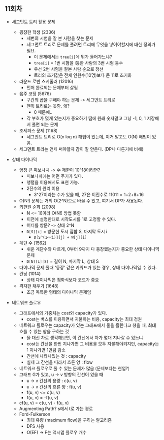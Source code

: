 ## 11회차
* 세그먼트 트리 활용 문제
    * 굉장한 학생 (2336)
        * 세번의 시험을 잘 본 사람을 찾는 문제
        * 세그먼트 트리로 문제를 풀려면 트리에 무엇을 넣어야할지에 대한 정의가 필요.
            * 이 문제에서는 `tree[i]`에 뭐가 들어가느냐?
            * `tree[i]` = 1번 시험을 i등한 사람의 3번 시험 등수
            * 우선 2번 시험을 잘본 사람 순으로 정선
            * 트리의 초기값은 전체 인원수(10명)보다 큰 11로 초기화
    * 라운드 로빈 스케줄러 (12016)
        * 먼저 완료되는 문제부터 살핌
    * 음주 코딩 (5676)
        * 구간의 곱을 구해야 하는 문제 -> 세그먼트 트리로
        * 펜윅 트리로는 못함. 왜?
            * 0 때문에..
        * 각 부호가 몇개 있는지가 중요하기 땜에 원래 숫자말고 그냥 -1, 0, 1 저장해서 풀면 되는 문제
    * 조세퍼스 문제 (1168)
        * 세그먼트 트리로 O(n log n) 해법이 있는데, 이거 말고도 O(N) 해법이 있음.
    * 세그먼트 트리는 언제 써야할지 감이 잘 안온다. (DP나 다른거에 비해)

* 상태 다이나믹
    * 엄청 큰 피보나치 -> 수 제한이 10^18이라면?
        * 피보나치에는 어떤 주기가 있다.
        * 행렬을 이용해서도 표현 가능.
        * 2진수의 원리 이용
            * 3^27이라는 수가 있을 때, 27은 이진수로 11011 = 1+2+8+16
    * O(N!) 문제는 거의 O(2^N)으로 바꿀 수 있고, 여기서 DP가 사용된다.
    * 외판원 순회 (2098)
        * N <= 16이라 O(N!) 방법 못함
        * 이전에 설명한대로 시작도시를 1로 고정할 수 있다.
        * 어디를 방문? -> 상태 2^N
        * `D[S][i]` = 방문한 도시 집합 S, 마지막 도시 i
            * `D[S^(1<<i)][j] + W[j][i]`
    * 계단 수 (1562)
        * 쉬운 계단수와 다르게, 0부터 9까지 다 등장했는지가 중요한 상태 다이나믹 문제
        * `D[N][L][S]` = 길이 N, 마지막 L, 상태 S
    * 다이나믹 문제 풀때 '등장' 같은 키워드가 있는 경우, 상태 다이나믹일 수 있다.
    * 컨닝 (1014)
        * 상태 다이나믹은 점화식보다 코드가 중요
    * 격자판 채우기 (1648)
        * 조금 독특한 형태의 다이나믹 문제임

* 네트워크 플로우
    * 그래프에서의 가중치는 cost와 capacity가 있다.
        * cost는 버스를 이용하면서 지불하는 비용, capacity는 최대 정원
    * 네트워크 플로우는 capacity가 있는 그래프에서 물을 흘린다고 쳤을 때, 최대 흐를 수 있는 양을 구하는 것
        * 물 대신 차로 생각해보면, 이 간선에서 차가 몇대 지나갈 수 있느냐
        * cost는 간선을 한번 지나가면 그 비용을 모두 지불해야되지만, capacity는 1 지나가면 1만큼 감소
        * 간선에 나타나있는 것 : capacity
        * 실제 그 간선을 따라서 흐른 양 : flow
    * 네트워크 플로우로 풀 수 있는 문제가 많음 (문제보다는 현업?)
    * 그래프 G가 있고, u -> v 방향의 간선이 있을 때
        * u -> v 간선의 용량 : c(u, v)
        * u -> v 간선의 흐른 양 : f(u, v)
        * f(u, v) <= c(u, v)
        * f(u, v) = -f(u, v)
    * cf(u, v) = c(u, v) - f(u, v)
    * Augmenting Path? s에서 t로 가는 경로
    * Ford-Fulkerson
        * 최대 유량 (maximum flow)을 구하는 알고리즘
        * DFS 사용
        * O(EF) -> F는 맥시멈 플로우 개수
    